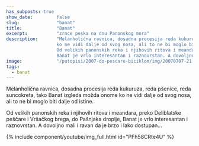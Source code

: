 ```yaml
---
has_subposts: true
show_date:         false
slug:              "banat"
title:             "Banat"
excerpt:           "zrnce peska na dnu Panonskog mora"
description:       "Melanholična ravnica, dosadna procesija reda kukuruza, reda pšenice, reda suncokreta, tako Banat izgleda možda onome
                   ko ne vidi dalje od svog nosa, ali to ne bi moglo biti dalje od istine.
                   Od velikih panonskih reka i njihovih ritova i meandara, preko Deliblatske peščare i Vršačkog brega, do Pašnjaka droplje,
                   Banat je vrlo interesantan i raznovrstan. A dovoljno mali i ravan da je brzo i lako dostupan..."
image:             "/putopisi/2007-do-pescare-biciklom/img/20070707-21.jpg"
tags:
  - banat
---
```


Melanholična ravnica, dosadna procesija reda kukuruza, reda pšenice, reda suncokreta, tako Banat izgleda možda onome
ko ne vidi dalje od svog nosa, ali to ne bi moglo biti dalje od istine.

Od velikih panonskih reka i njihovih ritova i meandara, preko Deliblatske peščare i Vršačkog brega, do Pašnjaka droplje,
Banat je vrlo interesantan i raznovrstan. A dovoljno mali i ravan da je brzo i lako dostupan...

{% include component/youtube/img_full.html id="PFh58CRte4U" %}